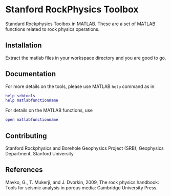 # Stanford RockPhysics Toolbox

Standard Rockphysics Toolbox in MATLAB. These are a set of MATLAB functions related to rock physics operations.

## Installation

Extract the matlab files in your workspace directory and you are good to go.

## Documentation

For more details on the tools, please use MATLAB `help` command as in:

```matlab
help srbtools
help matlabfunctionname
```

For details on the MATLAB functions, use

```matlab
open matlabfunctionname
```

## Contributing
Stanford Rockphysics and Borehole Geophysics Project (SRB), Geophysics Department, Stanford University

## References
Mavko, G., T. Mukerji, and J. Dvorkin, 2009, The rock physics handbook: Tools for seismic analysis in porous media: Cambridge University Press.
